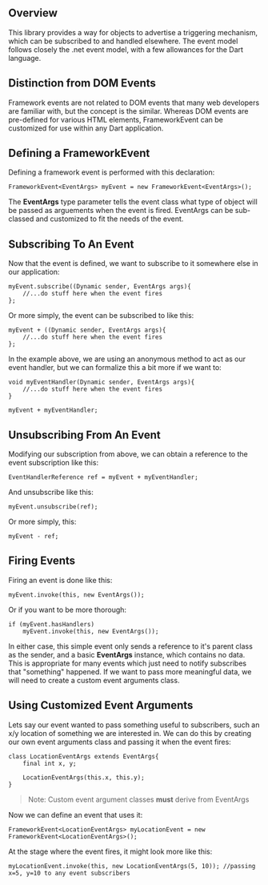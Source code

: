 ## Overview ##
This library provides a way for objects to advertise a triggering mechanism, 
which can be subscribed to and handled elsewhere.  The event model follows 
closely the .net event model, with a few allowances for the Dart language.

## Distinction from DOM Events ##
Framework events are not related to DOM events that many web developers are
familiar with, but the concept is the similar.  Whereas DOM events are
pre-defined for various HTML elements, FrameworkEvent can be
customized for use within any Dart application.

## Defining a FrameworkEvent ##
Defining a framework event is performed with this declaration:

    FrameworkEvent<EventArgs> myEvent = new FrameworkEvent<EventArgs>();

The **EventArgs** type parameter tells the event class what type of object will be passed as arguements when the event is fired.  EventArgs can be sub-classed and customized to fit the needs of the event.

## Subscribing To An Event ##
Now that the event is defined, we want to subscribe to it somewhere else in our application:

    myEvent.subscribe((Dynamic sender, EventArgs args){
        //...do stuff here when the event fires
    };

Or more simply, the event can be subscribed to like this:

    myEvent + ((Dynamic sender, EventArgs args){
        //...do stuff here when the event fires
    };

In the example above, we are using an anonymous method to act as our event handler, but we can formalize this a bit more if we want to:

    void myEventHandler(Dynamic sender, EventArgs args){
        //...do stuff here when the event fires
    }
    
    myEvent + myEventHandler;


## Unsubscribing From An Event ##
Modifying our subscription from above, we can obtain a reference to the event subscription like this:

    EventHandlerReference ref = myEvent + myEventHandler;

And unsubscribe like this:

    myEvent.unsubscribe(ref);

Or more simply, this:

    myEvent - ref;

## Firing Events ##
Firing an event is done like this:

    myEvent.invoke(this, new EventArgs());

Or if you want to be more thorough:

    if (myEvent.hasHandlers)
        myEvent.invoke(this, new EventArgs());

In either case, this simple event only sends a reference to it's parent class as the sender, and a basic **EventArgs** instance, which contains no data.  This is appropriate for many events which just need to notify subscribes that "something" happened.  If we want to pass more meaningful data, we will need to create a custom event arguments class.

## Using Customized Event Arguments ##
Lets say our event wanted to pass something useful to subscribers, such an x/y location of something we are interested in.  We can do this by creating our own event arguments class and passing it when the event fires:

    class LocationEventArgs extends EventArgs{
        final int x, y;
    
        LocationEventArgs(this.x, this.y);
    }

> Note: Custom event argument classes **must** derive from EventArgs

Now we can define an event that uses it:

    FrameworkEvent<LocationEventArgs> myLocationEvent = new FrameworkEvent<LocationEventArgs>();

At the stage where the event fires, it might look more like this:

    myLocationEvent.invoke(this, new LocationEventArgs(5, 10)); //passing x=5, y=10 to any event subscribers
